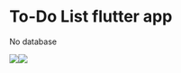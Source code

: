# To-Do List flutter app

No database

<div style='display:flex'>
  <img src='https://i.ibb.co/SKc45mz/todo-flutter1.png'/>
  <img src='https://i.ibb.co/X7f1gSy/todo-flutter2.png'/>
</div>
